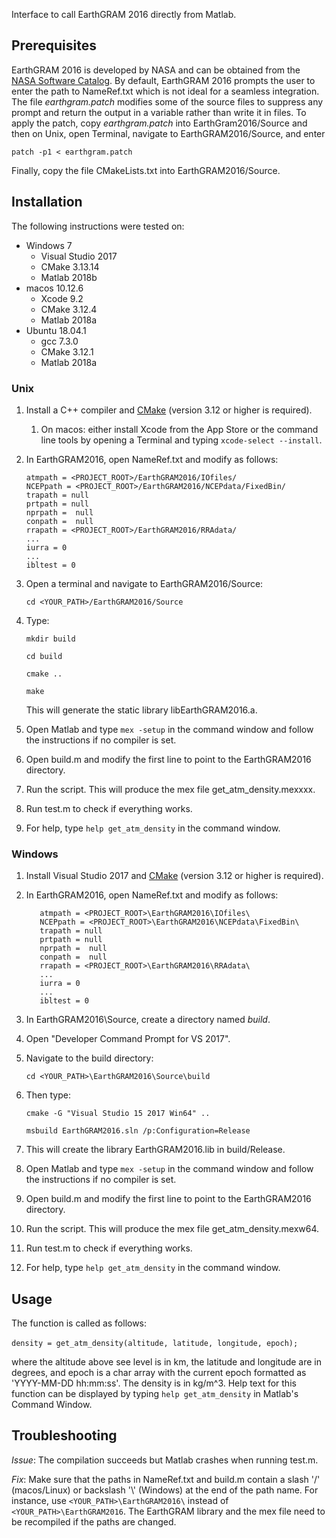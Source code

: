 Interface to call EarthGRAM 2016 directly from Matlab.

## Prerequisites

EarthGRAM 2016 is developed by NASA and can be obtained from the [NASA Software Catalog](https://software.nasa.gov/software/MFS-32780-2). By default, EarthGRAM 2016 prompts the user to enter the path to NameRef.txt which is not ideal for a seamless integration. The file *earthgram.patch* modifies some of the source files to suppress any prompt and return the output in a variable rather than write it in files. To apply the patch, copy *earthgram.patch* into EarthGram2016/Source and then on Unix, open Terminal, navigate to EarthGRAM2016/Source, and enter

    patch -p1 < earthgram.patch

Finally, copy the file CMakeLists.txt into EarthGRAM2016/Source.

## Installation

The following instructions were tested on:

- Windows 7
  - Visual Studio 2017
  - CMake 3.13.14
  - Matlab 2018b
- macos 10.12.6
  - Xcode 9.2
  - CMake 3.12.4
  - Matlab 2018a
- Ubuntu 18.04.1
  - gcc 7.3.0
  - CMake 3.12.1
  - Matlab 2018a



### Unix

1. Install a C++ compiler and [CMake](https://cmake.org/) (version 3.12 or higher is required).

   1. On macos: either install Xcode from the App Store or the command line tools by opening a Terminal and typing `xcode-select --install`.

2. In EarthGRAM2016, open NameRef.txt and modify as follows:

       atmpath = <PROJECT_ROOT>/EarthGRAM2016/IOfiles/
       NCEPpath = <PROJECT_ROOT>/EarthGRAM2016/NCEPdata/FixedBin/
       trapath = null
       prtpath = null
       nprpath =  null
       conpath =  null
       rrapath = <PROJECT_ROOT>/EarthGRAM2016/RRAdata/
       ...
       iurra = 0
       ...
       ibltest = 0

3. Open a terminal and navigate to EarthGRAM2016/Source:

   `cd <YOUR_PATH>/EarthGRAM2016/Source`

4. Type:

   `mkdir build`

   `cd build`

   `cmake ..`

   `make`

   This will generate the static library libEarthGRAM2016.a.

5. Open Matlab and type `mex -setup` in the command window and follow the instructions if no compiler is set.

6. Open build.m and modify the first line to point to the EarthGRAM2016 directory.

7. Run the script. This will produce the mex file get_atm_density.mexxxx.

8. Run test.m to check if everything works.

9. For help, type `help get_atm_density` in the command window.

### Windows

1. Install Visual Studio 2017 and [CMake](https://cmake.org/) (version 3.12 or higher is required).

2. In EarthGRAM2016, open NameRef.txt and modify as follows:

          atmpath = <PROJECT_ROOT>\EarthGRAM2016\IOfiles\
          NCEPpath = <PROJECT_ROOT>\EarthGRAM2016\NCEPdata\FixedBin\
          trapath = null
          prtpath = null
          nprpath =  null
          conpath =  null
          rrapath = <PROJECT_ROOT>\EarthGRAM2016\RRAdata\
          ...
          iurra = 0
          ...
          ibltest = 0

3. In EarthGRAM2016\Source, create a directory named *build*.

4. Open "Developer Command Prompt for VS 2017".

5. Navigate to the build directory:

   `cd <YOUR_PATH>\EarthGRAM2016\Source\build`

6. Then type:

   `cmake -G "Visual Studio 15 2017 Win64" ..`

   `msbuild EarthGRAM2016.sln /p:Configuration=Release`

7. This will create the library EarthGRAM2016.lib in build/Release.

8. Open Matlab and type `mex -setup` in the command window and follow the instructions if no compiler is set.

9. Open build.m and modify the first line to point to the EarthGRAM2016 directory.

10. Run the script. This will produce the mex file get_atm_density.mexw64.

11. Run test.m to check if everything works.

12. For help, type `help get_atm_density` in the command window.



## Usage

The function is called as follows:

​	`density = get_atm_density(altitude, latitude, longitude, epoch);`

where the altitude above see level is in km, the latitude and longitude are in degrees, and epoch is a char array with the current epoch formatted as 'YYYY-MM-DD hh:mm:ss'. The density is in kg/m^3. Help text for this function can be displayed by typing `help get_atm_density` in Matlab's Command Window.



## Troubleshooting

*Issue*: The compilation succeeds but Matlab crashes when running test.m.

*Fix*: Make sure that the paths in NameRef.txt and build.m contain a slash '/' (macos/Linux) or backslash '\\' (Windows) at the end of the path name. For instance, use `<YOUR_PATH>\EarthGRAM2016\` instead of `<YOUR_PATH>\EarthGRAM2016`. The EarthGRAM library and the mex file need to be recompiled if the paths are changed.